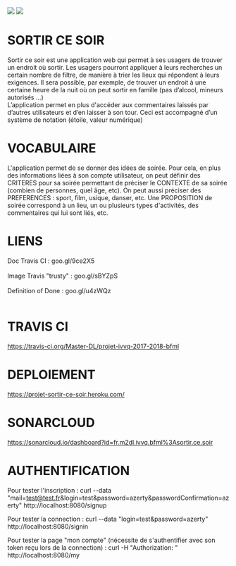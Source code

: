 <div>
	<img src="https://travis-ci.org/Master-DL/projet-ivvq-2017-2018-bfml.svg?branch=master" />
	<img src="https://sonarcloud.io/api/project_badges/measure?project=fr.m2dl.ivvq.bfml%3Asortir.ce.soir&metric=alert_status" />
</div>

# SORTIR CE SOIR 

Sortir ce soir est une application web qui permet à ses usagers de trouver un endroit où sortir.
Les usagers pourront appliquer à leurs recherches un certain nombre de filtre, de manière à trier les lieux qui répondent à leurs exigences.
Il sera possible, par exemple, de trouver un endroit à une certaine heure de la nuit où on peut sortir en famille (pas d’alcool, mineurs autorisés ...)  
L’application permet en plus d'accéder aux commentaires laissés par d’autres utilisateurs et d’en laisser à son tour. Ceci est accompagné d’un système de notation (étoile, valeur numérique)


# VOCABULAIRE

L'application permet de se donner des idées de soirée.
Pour cela, en plus des informations liées à son compte utilisateur, on peut définir des CRITERES pour sa soirée permettant de préciser le CONTEXTE de sa soirée (combien de personnes, quel âge, etc). On peut aussi préciser des PREFERENCES : sport, film, usique, danser, etc.
Une PROPOSITION de soirée correspond à un lieu, un ou plusieurs types d'activités, des commentaires qui lui sont liés, etc.


# LIENS

Doc Travis CI : goo.gl/9ce2X5
<br/><br/>
Image Travis "trusty" : goo.gl/sBYZpS
<br/><br/>
Definition of Done : goo.gl/u4zWQz
<br/><br/>

# TRAVIS CI

https://travis-ci.org/Master-DL/projet-ivvq-2017-2018-bfml

# DEPLOIEMENT

https://projet-sortir-ce-soir.heroku.com/

# SONARCLOUD

https://sonarcloud.io/dashboard?id=fr.m2dl.ivvq.bfml%3Asortir.ce.soir

# AUTHENTIFICATION

Pour tester l'inscription : curl --data "mail=test@test.fr&login=test&password=azerty&passwordConfirmation=azerty" http://localhost:8080/signup

Pour tester la connection : curl --data "login=test&password=azerty" http://localhost:8080/signin

Pour tester la page "mon compte" (nécessite de s'authentifier avec son token reçu lors de la connection) : curl -H "Authorization: <token>"  http://localhost:8080/my 

